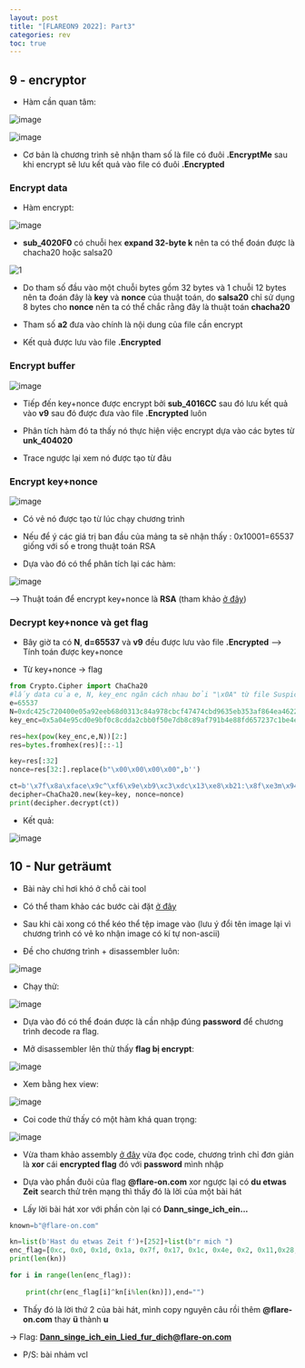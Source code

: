 ```yaml
---
layout: post
title: "[FLAREON9 2022]: Part3"
categories: rev
toc: true
---
```


## 9 - encryptor

- Hàm cần quan tâm:

![image](https://user-images.githubusercontent.com/91442807/202218850-5796cfbc-d11a-4cab-8edb-f6124a730e35.png)

![image](https://user-images.githubusercontent.com/91442807/202219020-44afd606-4057-4e4f-b26c-e973bcafa624.png)

- Cơ bản là chương trình sẽ nhận tham số là file có đuôi **.EncryptMe** sau khi encrypt sẽ lưu kết quả vào file có đuôi **.Encrypted**

### Encrypt data

- Hàm encrypt:

![image](https://user-images.githubusercontent.com/91442807/202221934-da5d2eb0-638d-4065-bfa4-f5c513f4493e.png)

- **sub_4020F0** có chuỗi hex **expand 32-byte k** nên ta có thể đoán được là chacha20 hoặc salsa20

![1](https://user-images.githubusercontent.com/91442807/202222662-70b47b13-ccad-47e3-bc17-783700d80fb5.png)

- Do tham số đầu vào một chuỗi bytes gồm 32 bytes và 1 chuỗi 12 bytes nên ta đoán đây là **key** và **nonce** của thuật toán, do **salsa20** chỉ sử dụng 8 bytes cho **nonce** nên ta có thể chắc rằng đây là thuật toán **chacha20**

- Tham số **a2** đưa vào chính là nội dung của file cần encrypt

- Kết quả được lưu vào file **.Encrypted**

### Encrypt buffer

![image](https://user-images.githubusercontent.com/91442807/202232530-538409ae-c194-48a4-a799-511c99b1cff8.png)

- Tiếp đến key+nonce được encrypt bởi **sub_4016CC** sau đó lưu kết quả vào **v9** sau đó được đưa vào file **.Encrypted** luôn

- Phân tích hàm đó ta thấy nó thực hiện việc encrypt dựa vào các bytes từ **unk_404020**

- Trace ngược lại xem nó được tạo từ đâu

### Encrypt key+nonce 

![image](https://user-images.githubusercontent.com/91442807/202225802-b93d41c0-b33a-47c4-b384-844f549b4f91.png)

- Có vẻ nó được tạo từ lúc chạy chương trình 

- Nếu để ý các giá trị ban đầu của mảng ta sẽ nhận thấy : 0x10001=65537 giống với số e trong thuật toán RSA

- Dựa vào đó có thể phân tích lại các hàm: 

![image](https://user-images.githubusercontent.com/91442807/202232681-29e547e3-a2b5-47fb-b029-03ff4ff3cfd9.png)

--> Thuật toán để encrypt key+nonce là **RSA**  (tham khảo [ở đây](https://phgvee.wordpress.com/2022/10/05/crypto-rsa-va-nhung-hinh-thuc-tan-cong/))

### Decrypt key+nonce và get flag

- Bây giờ ta có **N**, **d=65537** và **v9** đều được lưu vào file **.Encrypted** --> Tính toán được key+nonce

- Từ key+nonce -> flag

```python
from Crypto.Cipher import ChaCha20
#lấy data của e, N, key_enc ngăn cách nhau bởi "\x0A" từ file SuspiciousFile.txt.Encrypted 
e=65537
N=0xdc425c720400e05a92eeb68d0313c84a978cbcf47474cbd9635eb353af864ea46221546a0f4d09aaa0885113e31db53b565c169c3606a241b569912a9bf95c91afbc04528431fdcee6044781fbc8629b06f99a11b99c05836e47638bbd07a232c658129aeb094ddaf4c3ad34563ee926a87123bc669f71eb6097e77c188b9bc9
key_enc=0x5a04e95cd0e9bf0c8cdda2cbb0f50e7db8c89af791b4e88fd657237c1be4e6599bc4c80fd81bdb007e43743020a245d5f87df1c23c4d129b659f90ece2a5c22df1b60273741bf3694dd809d2c485030afdc6268431b2287c597239a8e922eb31174efcae47ea47104bc901cea0abb2cc9ef974d974f135ab1f4899946428184c

res=hex(pow(key_enc,e,N))[2:]
res=bytes.fromhex(res)[::-1]

key=res[:32]
nonce=res[32:].replace(b"\x00\x00\x00\x00",b'')

ct=b'\x7f\x8a\xface\x9c^\xf6\x9e\xb9\xc3\xdc\x13\xe8\xb21:\x8f\xe3m\x94\x864!F+o\xe8\xad0\x8d*y\xe8\xea{f\t\xd8\xd0X\x02=\x97\x14k\xf2\xaa`\x85\x06HM\x97\x0eq\xea\x82\x065\xbaK\xfcQ\x8f\x06\xe4\xadi+\xe6%['
decipher=ChaCha20.new(key=key, nonce=nonce)
print(decipher.decrypt(ct))
```
- Kết quả: 
 
![image](https://user-images.githubusercontent.com/91442807/202233734-ab2d29b3-ff51-49ce-ad17-3ee41055e087.png)


## 10 - Nur geträumt

- Bài này chỉ hơi khó ở chỗ cài tool

- Có thể tham khảo các bước cài đặt [ở đây](https://www.emaculation.com/doku.php/mini_vmac_setup)

- Sau khi cài xong có thể kéo thể tệp image vào (lưu ý đổi tên image lại vì chương trình có vẻ ko nhận image có kí tự non-ascii)

- Đề cho chương trình + disassembler luôn:

![image](https://user-images.githubusercontent.com/91442807/202242988-a43eda3f-f4b5-49b6-94a9-168e5c7e136c.png)

- Chạy thử: 

![image](https://user-images.githubusercontent.com/91442807/202243158-42a2bb81-cbb2-478b-a806-a8c0713c59e3.png)

- Dựa vào đó có thể đoán được là cần nhập đúng **password** để chương trình decode ra flag.

- Mở disassembler lên thử thấy **flag bị encrypt**:

![image](https://user-images.githubusercontent.com/91442807/202243784-b5581b15-a7cc-4c48-8628-e1a506262ff0.png)

- Xem bằng hex view:

![image](https://user-images.githubusercontent.com/91442807/202243982-dd82ae74-2ea7-4572-8e48-58f02afdd7a0.png)

- Coi code thử thấy có một hàm khá quan trọng:

![image](https://user-images.githubusercontent.com/91442807/202244310-c6572f82-771b-4266-8da8-dca90a577769.png)

- Vừa tham khảo assembly [ở đây](http://wpage.unina.it/rcanonic/didattica/ce1/docs/68000.pdf) vừa đọc code, chương trình chỉ đơn giản là **xor** cái **encrypted flag** đó với **password** mình nhập

- Dựa vào phần đuôi của flag **@flare-on.com** xor ngược lại có **du etwas Zeit** search thử trên mạng thì thấy đó là lời của một bài hát 

- Lấy lời bài hát xor với phần còn lại có **Dann_singe_ich_ein...**

```python
known=b"@flare-on.com"

kn=list(b'Hast du etwas Zeit f')+[252]+list(b"r mich ")
enc_flag=[0xc, 0x0, 0x1d, 0x1a, 0x7f, 0x17, 0x1c, 0x4e, 0x2, 0x11,0x28, 0x8, 0x10, 0x48, 0x5, 0x0, 0x0, 0x1a, 0x7f, 0x2a, 0xf6, 0x17, 0x44, 0x32, 0xf, 0xfc, 0x1a, 0x60, 0x2c, 0x8, 0x10, 0x1c, 0x60, 0x2, 0x19, 0x41, 0x17, 0x11, 0x5a, 0xe, 0x1d, 0xe,0x39, 0xa,0x4]
print(len(kn))

for i in range(len(enc_flag)):
    
    print(chr(enc_flag[i]^kn[i%len(kn)]),end="")
```

- Thấy đó là lời thứ 2 của bài hát, mình copy nguyên câu rồi thêm **@flare-on.com** thay **ü** thành **u**

-> Flag: **Dann_singe_ich_ein_Lied_fur_dich@flare-on.com**

- P/S: bài nhảm vcl







